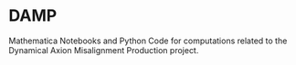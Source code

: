 # DAMP
Mathematica Notebooks and Python Code for computations related to the Dynamical Axion Misalignment Production project.
